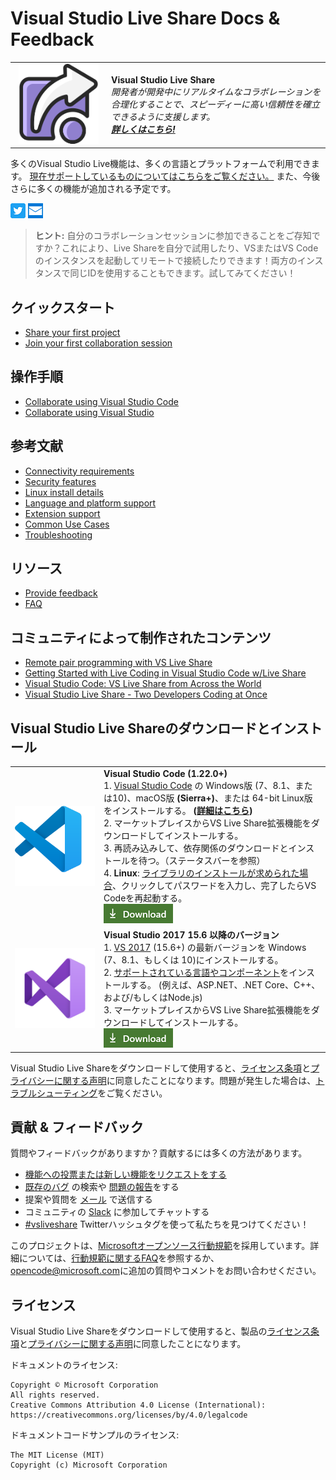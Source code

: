<!--
Copyright © Microsoft Corporation
All rights reserved.
Creative Commons Attribution 4.0 License (International): https://creativecommons.org/licenses/by/4.0/legalcode
-->

# Visual Studio Live Share Docs & Feedback

<table style="width: 100%; border-style: none;"><tr>
<td style="width: 140px; text-align: center;"><a href="https://aka.ms/vsls"><img width="128px" src="docs/media/vsls-icon.svg" alt="Visual Studio Live Share logo"/></a></td>
<td>
<strong>Visual Studio Live Share</strong><br />
<i>開発者が開発中にリアルタイムなコラボレーションを合理化することで、スピーディーに高い信頼性を確立できるように支援します。<br />
<strong><a href="https://aka.ms/vsls">詳しくはこちら!</a></strong></i>
</td>
</tr></table>

多くのVisual Studio Live機能は、多くの言語とプラットフォームで利用できます。 [現在サポートしているものについてはこちらをご覧ください。](https://aka.ms/vsls-docs/platform-support) また、今後さらに多くの機能が追加される予定です。

[![Twitter](docs/media/Twitter_Social_Icon_24x24.png)](https://aka.ms/vsls-twitter) [![Mail](docs/media/icon-mail-24x24.png)](mailto:vsls-feedback@microsoft.com)

>**ヒント:** 自分のコラボレーションセッションに参加できることをご存知ですか？これにより、Live Shareを自分で試用したり、VSまたはVS Codeのインスタンスを起動してリモートで接続したりできます！両方のインスタンスで同じIDを使用することもできます。試してみてください！

## クイックスタート

- [Share your first project](https://aka.ms/vsls-docs/share)
- [Join your first collaboration session](https://aka.ms/vsls-docs/join)

## 操作手順

- [Collaborate using Visual Studio Code](https://aka.ms/vsls-docs/vscode)
- [Collaborate using Visual Studio](https://aka.ms/vsls-docs/vs)

## 参考文献

- [Connectivity requirements](https://aka.ms/vsls-docs/connection-mode)
- [Security features](https://aka.ms/vsls-security)
- [Linux install details](https://aka.ms/vsls-linux)
- [Language and platform support](https://aka.ms/vsls-docs/platform-support)
- [Extension support](https://aka.ms/vsls-docs/extensions)
- [Common Use Cases](https://aka.ms/vsls-usecases)
- [Troubleshooting](https://aka.ms/vsls-troubleshooting)

## リソース

- [Provide feedback](https://aka.ms/vsls-support)
- [FAQ](https://aka.ms/vsls-faq)

## コミュニティによって制作されたコンテンツ

- [Remote pair programming with VS Live Share](https://m.youtube.com/watch?v=vq5FzSPmu-I&feature=youtu.be)
- [Getting Started with Live Coding in Visual Studio Code w/Live Share](https://scotch.io/tutorials/getting-started-with-live-coding-in-visual-studio-code-with-live-share)
- [Visual Studio Code: VS Live Share from Across the World](https://youtu.be/D7w0uGmQEc8)
- [Visual Studio Live Share - Two Developers Coding at Once](https://youtu.be/cg6pRv0D8pw)

## Visual Studio Live Shareのダウンロードとインストール

<table style="width: 100%; border:none;">
<tr>
    <td width="128px" style="width: 128px; text-align: center; border:none;"><img src="docs/media/vs-code.svg" width="128px" alt="Visual Studio Code logo"/></td>
    <td style="border:none;">
        <strong>Visual Studio Code (1.22.0+)</strong><br />
        1. <a href="https://code.visualstudio.com/">Visual Studio Code</a> の Windows版 (7、8.1、または10)、macOS版 <b>(Sierra+)</b>、または 64-bit Linux版をインストールする。 <b>(<a href="https://aka.ms/vsls-docs/vscode/install">詳細はこちら</a>)</b><br />
        2. マーケットプレイスからVS Live Share拡張機能をダウンロードしてインストールする。  <br />
        3. 再読み込みして、依存関係のダウンロードとインストールを待つ。（ステータスバーを参照）<br />
        4. <strong>Linux</strong>: <a href="https://aka.ms/vsls-docs/linux-prerequisites">ライブラリのインストールが求められた場合</a>、クリックしてパスワードを入力し、完了したらVS Codeを再起動する。<br />
        <a href="https://aka.ms/vsls-dl/vscode"><img src="docs/media/download.png" alt="Download button"></a>
    </td>
</tr>
<tr style="border:none;">
    <td width="128px" style="width: 128px; text-align: center; border:none;"><img src="docs/media/vs-ide-2019.svg" width="128px" alt="Visual Studio logo"/></td>
    <td style="border:none;">
        <strong>Visual Studio 2017 15.6 以降のバージョン</strong><br />
        1.  <a href="https://visualstudio.microsoft.com/vs/">VS 2017</a> (15.6+) の最新バージョンを Windows (7、8.1、もしくは 10)にインストールする。<br/>
        2. <a href="https://aka.ms/vsls-docs/platform-support">サポートされている言語やコンポーネント</a>をインストールする。 (例えば、ASP.NET、.NET Core、C++、および/もしくはNode.js)<br />
        3. マーケットプレイスからVS Live Share拡張機能をダウンロードしてインストールする。 <br />
        <a href="https://aka.ms/vsls-dl/vs"><img style="padding: 0; spacing: 0;" src="docs/media/download.png" alt="Download button"></a><br />
    </td>
</tr>
</table>

Visual Studio Live Shareをダウンロードして使用すると、[ライセンス条項](https://aka.ms/vsls-license)と[プライバシーに関する声明](https://www.microsoft.com/en-us/privacystatement/EnterpriseDev/default.aspx)に同意したことになります。問題が発生した場合は、[トラブルシューティング](https://aka.ms/vsls-troubleshooting)をご覧ください。

## 貢献 & フィードバック

質問やフィードバックがありますか？貢献するには多くの方法があります。

- [機能への投票または新しい機能をリクエストをする](https://aka.ms/vsls-feature-requests)
- [既存のバグ](https://aka.ms/vsls-bugs) の検索や [問題の報告](CONTRIBUTING.md#file-a-problem-report)をする
- 提案や質問を [メール](mailto:vsls-feedback@microsoft.com) で送信する
- コミュニティの [Slack](https://aka.ms/vsls-slack) に参加してチャットする
-  [#vsliveshare](https://aka.ms/vsls-twitter) Twitterハッシュタグを使って私たちを見つけてください！

このプロジェクトは、[Microsoftオープンソース行動規範](https://opensource.microsoft.com/codeofconduct/)を採用しています。詳細については、[行動規範に関するFAQ](https://opensource.microsoft.com/codeofconduct/faq/)を参照するか、[opencode@microsoft.com](mailto:opencode@microsoft.com)に追加の質問やコメントをお問い合わせください。

## ライセンス

Visual Studio Live Shareをダウンロードして使用すると、製品の[ライセンス条項]((https://aka.ms/vsls-license))と[プライバシーに関する声明](https://www.microsoft.com/en-us/privacystatement/EnterpriseDev/default.aspx)に同意したことになります。

ドキュメントのライセンス:

    Copyright © Microsoft Corporation
    All rights reserved.
    Creative Commons Attribution 4.0 License (International): https://creativecommons.org/licenses/by/4.0/legalcode

ドキュメントコードサンプルのライセンス:

    The MIT License (MIT)
    Copyright (c) Microsoft Corporation

